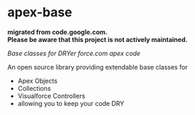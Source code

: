 apex-base
=========

**migrated from code.google.com.  
Please be aware that this project is not actively maintained.**

*Base classes for DRYer force.com apex code*

An open source library providing extendable base classes for

* Apex Objects
* Collections
* Visualforce Controllers
* allowing you to keep your code DRY